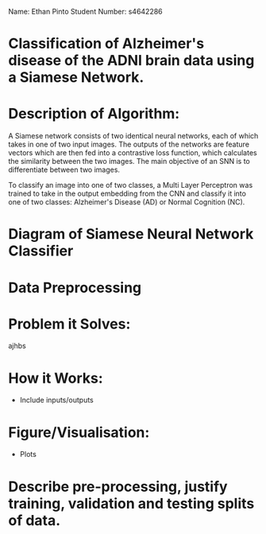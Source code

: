 Name: Ethan Pinto
Student Number: s4642286

# Classification of Alzheimer's disease of the ADNI brain data using a Siamese Network.

# Description of Algorithm: 
A Siamese network consists of two identical neural networks, each of which takes in one of two
input images. The outputs of the networks are feature vectors which are then fed into a contrastive
loss function, which calculates the similarity between the two images. The main objective of an SNN is to differentiate between two images.

To classify an image into one of two classes, a Multi Layer Perceptron was trained to take in the output embedding from the CNN and classify it into one of two classes: Alzheimer's Disease (AD) or Normal Cognition (NC).


# Diagram of Siamese Neural Network Classifier



# Data Preprocessing


# Problem it Solves:
ajhbs

# How it Works:
* Include inputs/outputs


# Figure/Visualisation:

* Plots

# Describe pre-processing, justify training, validation and testing splits of data.

